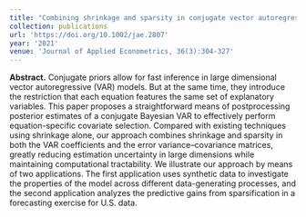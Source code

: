 ```yaml
---
title: "Combining shrinkage and sparsity in conjugate vector autoregressive models"
collection: publications
url: 'https://doi.org/10.1002/jae.2807'
year: '2021'
venue: 'Journal of Applied Econometrics, 36(3):304-327'
---
```

**Abstract.** Conjugate priors allow for fast inference in large dimensional vector autoregressive (VAR) models. But at the same time, they introduce the restriction that each equation features the same set of explanatory variables. This paper proposes a straightforward means of postprocessing posterior estimates of a conjugate Bayesian VAR to effectively perform equation-specific covariate selection. Compared with existing techniques using shrinkage alone, our approach combines shrinkage and sparsity in both the VAR coefficients and the error variance–covariance matrices, greatly reducing estimation uncertainty in large dimensions while maintaining computational tractability. We illustrate our approach by means of two applications. The first application uses synthetic data to investigate the properties of the model across different data-generating processes, and the second application analyzes the predictive gains from sparsification in a forecasting exercise for U.S. data.
